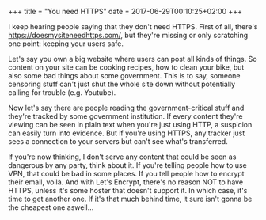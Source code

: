 +++
title = "You need HTTPS"
date = 2017-06-29T00:10:25+02:00
+++

I keep hearing people saying that they don't need HTTPS. First of all, there's https://doesmysiteneedhttps.com/, but they're missing or only scratching one point: keeping your users safe.

Let's say you own a big website where users can post all kinds of things. So content on your site can be cooking recipes, how to clean your bike, but also some bad things about some government. This is to say, someone censoring stuff can't just shut the whole site down without potentially calling for trouble (e.g. Youtube).

Now let's say there are people reading the government-critical stuff and they're tracked by some government institution. If every content they're viewing can be seen in plain text when you're just using HTTP, a suspicion can easily turn into evidence. But if you're using HTTPS, any tracker just sees a connection to your servers but can't see what's transferred.

If you're now thinking, I don't serve any content that could be seen as dangerous by any party, think about it. If you're telling people how to use VPN, that could be bad in some places. If you tell people how to encrypt their email, voilà. And with Let's Encrypt, there's no reason NOT to have HTTPS, unless it's some hoster that doesn't support it. In which case, it's time to get another one. If it's that much behind time, it sure isn't gonna be the cheapest one aswell...